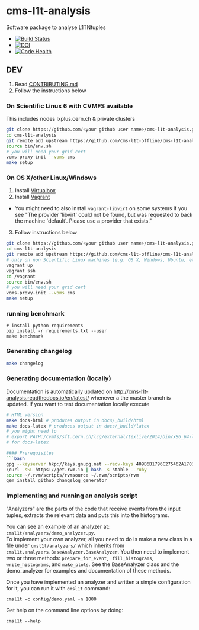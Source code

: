 # cms-l1t-analysis
Software package to analyse L1TNtuples

 - [![Build Status](https://travis-ci.org/cms-l1t-offline/cms-l1t-analysis.svg?branch=master)](https://travis-ci.org/cms-l1t-offline/cms-l1t-analysis)
 - [![DOI](https://zenodo.org/badge/80877637.svg)](https://zenodo.org/badge/latestdoi/80877637)
 - [![Code Health](https://landscape.io/github/cms-l1t-offline/cms-l1t-analysis/master/landscape.svg?style=flat)](https://landscape.io/github/cms-l1t-offline/cms-l1t-analysis/master)


## DEV
 1. Read [CONTRIBUTING.md](https://github.com/cms-l1t-offline/cms-l1t-analysis/blob/master/CONTRIBUTING.md)
 2. Follow the instructions below

### On Scientific Linux 6 with CVMFS available
This includes nodes lxplus.cern.ch & private clusters
```bash
git clone https://github.com/<your github user name>/cms-l1t-analysis.git
cd cms-l1t-analysis
git remote add upstream https://github.com/cms-l1t-offline/cms-l1t-analysis.git
source bin/env.sh
# you will need your grid cert
voms-proxy-init --voms cms
make setup
```

### On OS X/other Linux/Windows
 1. Install [Virtualbox](https://www.virtualbox.org/wiki/Downloads)
 2. Install [Vagrant](https://www.vagrantup.com/downloads.html)
   - You might need to also install `vagrant-libvirt` on some systems if you see "The provider 'libvirt' could not be found, but was requested to
back the machine 'default'. Please use a provider that exists."
 3. Follow instructions below
```bash
git clone https://github.com/<your github user name>/cms-l1t-analysis.git
cd cms-l1t-analysis
git remote add upstream https://github.com/cms-l1t-offline/cms-l1t-analysis.git
# only on non Scientific Linux machines (e.g. OS X, Windows, Ubuntu, etc)
vagrant up
vagrant ssh
cd /vagrant
source bin/env.sh
# you will need your grid cert
voms-proxy-init --voms cms
make setup
```

### running benchmark
```
# install python requirements
pip install -r requirements.txt --user
make benchmark
```

### Generating changelog
```bash
make changelog
```

### Generating documentation (locally)
Documentation is automatically updated on http://cms-l1t-analysis.readthedocs.io/en/latest/
whenever a the master branch is updated. If you want to test documentation locally
execute
```bash
# HTML version
make docs-html # produces output in docs/_build/html
make docs-latex # produces output in docs/_build/latex
# you might need to
# export PATH:/cvmfs/sft.cern.ch/lcg/external/texlive/2014/bin/x86_64-linux:$PATH
# for docs-latex

#### Prerequisites
```bash
gpg --keyserver hkp://keys.gnupg.net --recv-keys 409B6B1796C275462A1703113804BB82D39DC0E3
\curl -sSL https://get.rvm.io | bash -s stable --ruby
source ~/.rvm/scripts/rvmsource ~/.rvm/scripts/rvm
gem install github_changelog_generator
```

### Implementing and running an analysis script
"Analyzers" are the parts of the code that receive events from the input tuples, extracts the relevant data and puts this into the histograms.

You can see an example of an analyzer at: `cmsl1t/analyzers/demo_analyzer.py`.  
To implement your own analyzer, all you need to do is make a new class in a file under `cmsl1t/analyzers/` which inherits from `cmsl1t.analyzers.BaseAnalyzer.BaseAnalyzer`.  You then need to implement two or three methods: `prepare_for_event`, ` fill_histograms`, `write_histograms`, and `make_plots`.  See the BaseAnalyzer class and the demo_analyzer for examples and documentation of these methods.

Once you have implemented an analyzer and written a simple configuration for it, you can run it with `cmsl1t` command:
```
cmsl1t -c config/demo.yaml -n 1000
```

Get help on the command line options by doing:
```
cmsl1t --help
```
